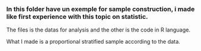 ### In this folder have un exemple for sample construction, i made like first experience with this topic on statistic.

The files is the datas for analysis and the other is the code in R language.

What I made is a proportional stratified sample according to the data.
